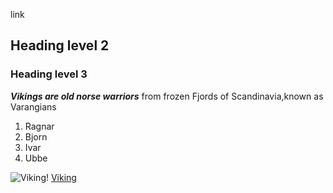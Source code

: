 link

## Heading level 2
### Heading level 3	

***Vikings are old norse warriors*** from frozen Fjords of Scandinavia,known as Varangians 
1. Ragnar 
2. Bjorn 
3. Ivar
4. Ubbe

![Viking!](https://image.jimcdn.com/app/cms/image/transf/dimension=2080x10000:format=jpg/path/s2217cd0bb1220415/image/id5bcb97165dab303/version/1706817144/viking-warriors-preparing-for-battle.jpg)
[Viking](/viking)